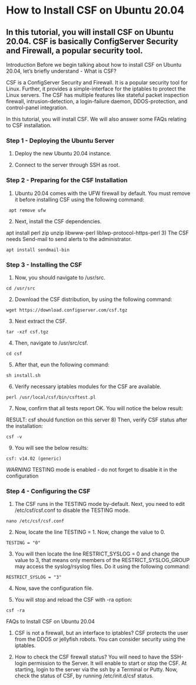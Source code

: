 # How to Install CSF on Ubuntu 20.04
## In this tutorial, you will install CSF on Ubuntu 20.04. CSF is basically ConfigServer Security and Firewall, a popular security tool.

Introduction
Before we begin talking about how to install CSF on Ubuntu 20.04, let’s briefly understand - What is CSF?

CSF is a ConfigServer Security and Firewall. It is a popular security tool for Linux. Further, it provides a simple-interface for the iptables to protect the Linux servers. The CSF has multiple features like stateful packet inspection firewall, intrusion-detection, a login-failure daemon, DDOS-protection, and control-panel integration.

In this tutorial, you will install CSF. We will also answer some FAQs relating to CSF installation.

### Step 1 - Deploying the Ubuntu Server
1) Deploy the new Ubuntu 20.04 instance.

2) Connect to the server through SSH as root.

### Step 2 - Preparing for the CSF Installation
1) Ubuntu 20.04 comes with the UFW firewall by default. You must remove it before installing CSF using the following command:

```
 apt remove ufw
```

2) Next, install the CSF dependencies.

apt install perl zip unzip libwww-perl liblwp-protocol-https-perl
3) The CSF needs Send-mail to send alerts to the administrator.

```
apt install sendmail-bin
```

### Step 3 - Installing the CSF
1) Now, you should navigate to /usr/src.

```
cd /usr/src
```

2) Download the CSF distribution, by using the following command:

```
wget https://download.configserver.com/csf.tgz
```

3) Next extract the CSF.

```
tar -xzf csf.tgz
```

4) Then, navigate to /usr/src/csf.

```
cd csf
```
5) After that, eun the following command:

```
sh install.sh
```
6) Verify necessary iptables modules for the CSF are available.

```
perl /usr/local/csf/bin/csftest.pl
```
7) Now, confirm that all tests report OK. You will notice the below result:

RESULT: csf should function on this server
8) Then, verify CSF status after the installation:

```
csf -v
```

9) You will see the below results:

```
csf: v14.02 (generic)
```

*WARNING* TESTING mode is enabled - do not forget to disable it in the configuration

### Step 4 - Configuring the CSF

1) The CSF runs in the TESTING mode by-default. Next, you need to edit /etc/csf/csf.conf to disable the TESTING mode.

```
nano /etc/csf/csf.conf
```

2) Now, locate the line TESTING = 1. Now, change the value to 0.

```
TESTING = "0"
```

3) You will then locate the line RESTRICT_SYSLOG = 0 and change the value to 3, that means only members of the RESTRICT_SYSLOG_GROUP may access the syslog/rsyslog files. Do it using the following command:

```
RESTRICT_SYSLOG = "3"
```

4) Now, save the configuration file.

5) You will stop and reload the CSF with -ra option:

```
csf -ra
```

FAQs to Install CSF on Ubuntu 20.04
1) CSF is not a firewall, but an interface to iptables?
CSF protects the user from the DDOS or jellyfish robots. You can consider security using the iptables.


2) How to check the CSF firewall status?
You will need to have the SSH-login permission to the Server. It will enable to start or stop the CSF. At starting, login to the server via the ssh by a Terminal or Putty. Now, check the status of CSF, by running /etc/init.d/csf status.

